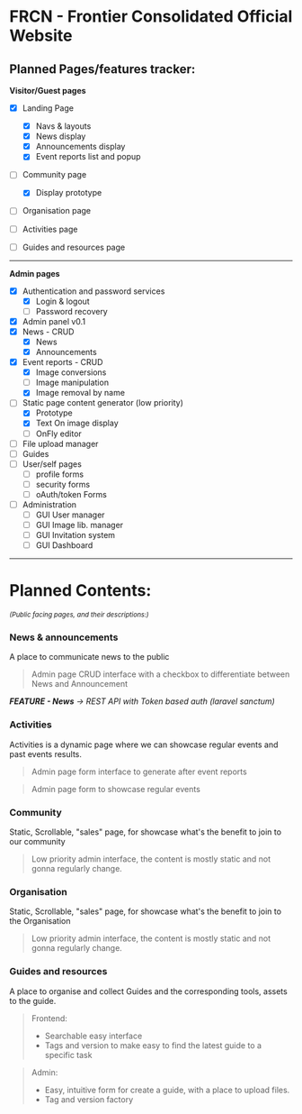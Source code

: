 # FRCN - Frontier Consolidated Official Website

## Planned Pages/features tracker:

__Visitor/Guest pages__
- [x] Landing Page
  - [x] Navs & layouts
  - [x] News display
  - [x] Announcements display
  - [x] Event reports list and popup
- [ ] Community page
  - [x] Display prototype
- [ ] Organisation page
- [ ] Activities page
- [ ] Guides and resources page


---
__Admin pages__
- [x] Authentication and password services
  - [x] Login & logout
  - [ ] Password recovery

- [x] Admin panel v0.1
- [x] News - CRUD
  - [x] News
  - [x] Announcements
- [x] Event reports - CRUD
  - [x] Image conversions
  - [ ] Image manipulation
  - [x] Image removal by name
- [ ] Static page content generator (low priority)
  - [x] Prototype
  - [x] Text On image display
  - [ ] OnFly editor 
- [ ] File upload manager
- [ ] Guides
- [ ] User/self pages
  - [ ] profile forms
  - [ ] security forms
  - [ ] oAuth/token Forms

- [ ] Administration
  - [ ] GUI User manager
  - [ ] GUI Image lib. manager
  - [ ] GUI Invitation system
  - [ ] GUI Dashboard

---
# Planned Contents:
<sup>_(Public facing pages, and their descriptions:)_</sup>


### News & announcements
A place to communicate news to the public
> Admin page CRUD interface with a checkbox to differentiate between News and Announcement

_**FEATURE - News** -> REST API with Token based auth (laravel sanctum)_


### Activities
Activities is a dynamic page where we can showcase regular events and past events results.
> Admin page form interface to generate after event reports

> Admin page form to showcase regular events

### Community
Static, Scrollable, "sales" page, for showcase what's the benefit to join to our community
> Low priority admin interface, the content is mostly static and not gonna regularly change.

### Organisation
Static, Scrollable, "sales" page, for showcase what's the benefit to join to the Organisation
> Low priority admin interface, the content is mostly static and not gonna regularly change.

### Guides and resources
A place to organise and collect Guides and the corresponding tools, assets to the guide.
> Frontend: 
> - Searchable easy interface
> - Tags and version to make easy to find the latest guide to a specific task

> Admin: 
> - Easy, intuitive form for create a guide, with a place to upload files.
> - Tag and version factory